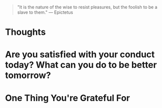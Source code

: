 
> \"It is the nature of the wise to resist pleasures, but the foolish to be a slave to them.\" — Epictetus

# Thoughts

# Are you satisfied with your conduct today? What can you do to be better tomorrow?

# One Thing You're Grateful For

